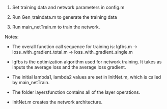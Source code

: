 
1. Set training data and network parameters in config.m

2. Run Gen_traindata.m to generate the training data

3. Run main_netTrain.m to train the network.

Notes:

- The overall function call sequence for training is:
lgfbs.m -> loss_with_gradient_total.m -> loss_with_gradient_single.m

- lgfbs is the optimization algorithm used for network training. It takes as inputs
the average loss and the average loss gradient.

- The initial lambda1, lambda2 values are set in InitNet.m, which is called by main_netTrain.

- The folder layersfunction contains all of the layer operations.

- InitNet.m creates the network architecture.